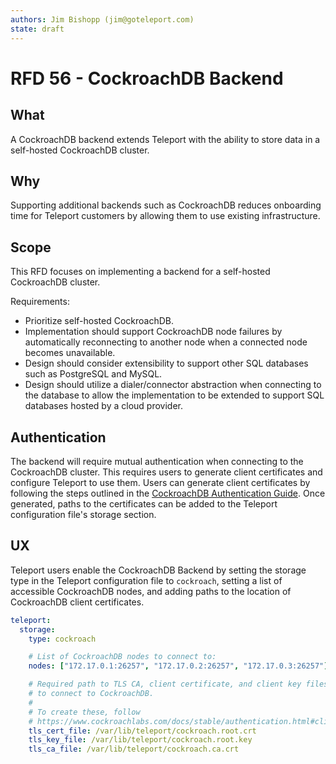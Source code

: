 ```yaml
---
authors: Jim Bishopp (jim@goteleport.com)
state: draft
---
```


# RFD 56 - CockroachDB Backend

## What

A CockroachDB backend extends Teleport with the ability to store data
in a self-hosted CockroachDB cluster.

## Why

Supporting additional backends such as CockroachDB reduces onboarding time
for Teleport customers by allowing them to use existing infrastructure.

## Scope

This RFD focuses on implementing a backend for a self-hosted CockroachDB cluster.

Requirements:

- Prioritize self-hosted CockroachDB.
- Implementation should support CockroachDB node failures by automatically
  reconnecting to another node when a connected node becomes unavailable.
- Design should consider extensibility to support other SQL databases 
  such as PostgreSQL and MySQL.
- Design should utilize a dialer/connector abstraction when connecting to
  the database to allow the implementation to be extended to support SQL
  databases hosted by a cloud provider.

## Authentication

The backend will require mutual authentication when connecting to the CockroachDB 
cluster. This requires users to generate client certificates and configure
Teleport to use them. Users can generate client certificates by following 
the steps outlined in the [CockroachDB Authentication Guide](https://www.cockroachlabs.com/docs/stable/authentication.html#client-authentication).
Once generated, paths to the certificates can be added to the Teleport
configuration file's storage section.

## UX

Teleport users enable the CockroachDB Backend by setting the storage
type in the Teleport configuration file to `cockroach`, setting a list 
of accessible CockroachDB nodes, and adding paths to the location of 
CockroachDB client certificates.

```yaml
teleport:
  storage:
    type: cockroach

    # List of CockroachDB nodes to connect to:
    nodes: ["172.17.0.1:26257", "172.17.0.2:26257", "172.17.0.3:26257"]

    # Required path to TLS CA, client certificate, and client key files 
    # to connect to CockroachDB.
    #
    # To create these, follow
    # https://www.cockroachlabs.com/docs/stable/authentication.html#client-authentication
    tls_cert_file: /var/lib/teleport/cockroach.root.crt
    tls_key_file: /var/lib/teleport/cockroach.root.key
    tls_ca_file: /var/lib/teleport/cockroach.ca.crt
```


